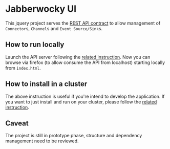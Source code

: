 # Jabberwocky UI

This jquery project serves the [REST API contract](https://github.com/fusejw/server/blob/main/api/swagger.yaml) to allow management of `Connector`s, `Channel`s and `Event Source/Sink`s.

## How to run locally

Launch the API server following the [related instruction](https://github.com/fusejw/server/). Now you can browse via firefox (to allow consume the API from localhost) starting locally from `index.html`.

## How to install in a cluster

The above instruction is useful if you're intend to develop the application. If you want to just install and run on your cluster, please follow the [related instruction](https://github.com/fusejw/install/).

## Caveat

The project is still in prototype phase, structure and dependency management need to be reviewed.
